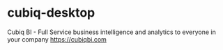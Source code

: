 # cubiq-desktop
Cubiq BI  - Full Service business intelligence and analytics to everyone in your company https://cubiqbi.com
